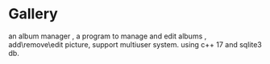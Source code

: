 # Gallery
an album manager , a program to manage and edit albums , add\remove\edit picture, support multiuser system.
using c++ 17 and sqlite3 db.

